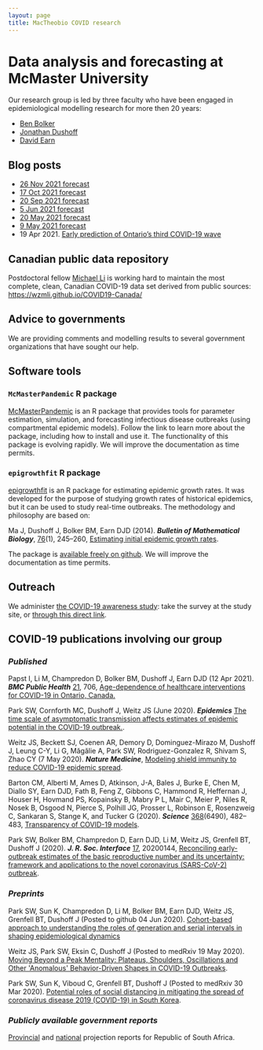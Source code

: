 ```yaml
---
layout: page
title: MacTheobio COVID research
---
```


# Data analysis and forecasting at McMaster University

Our research group is led by three faculty who have been engaged in epidemiological modelling research for more then 20 years:
- [Ben Bolker](https://ms.mcmaster.ca/~bolker/)
- [Jonathan Dushoff](https://mac-theobio.github.io/dushoff.html)
- [David Earn](http://davidearn.mcmaster.ca)

## Blog posts

- [26 Nov 2021 forecast](https://mac-theobio.github.io/forecasts/outputs/McMasterOntarioForecastsBlog2021-11-26)
- [17 Oct 2021 forecast](https://mac-theobio.github.io/forecasts/outputs/McMasterOntarioForecastsBlog2021-10-17)
- [20 Sep 2021 forecast](https://mac-theobio.github.io/forecasts/outputs/McMasterOntarioForecastsBlog2021-09-20)
- [5 Jun 2021 forecast](https://mac-theobio.github.io/forecasts/outputs/McMasterOntarioForecastsBlog2021-06-05)
- [20 May 2021 forecast](https://mac-theobio.github.io/forecasts/outputs/McMasterOntarioForecastsBlog2021-05-20)
- [9 May 2021 forecast](https://mac-theobio.github.io/forecasts/outputs/McMasterOntarioForecastsBlog2021-05-09)
- 19 Apr 2021. [Early prediction of Ontario’s third COVID-19 wave](https://mac-theobio.github.io/forecasts/outputs/ON_accuracy.html)

## Canadian public data repository

Postdoctoral fellow [Michael Li](https://wzmli.github.io/) is working hard to maintain the most complete, clean, Canadian COVID-19 data set derived from public sources: <https://wzmli.github.io/COVID19-Canada/>

## Advice to governments

We are providing comments and modelling results to several government organizations that have sought our help.

## Software tools

### `McMasterPandemic` R package

[McMasterPandemic](https://github.com/bbolker/McMasterPandemic) is an R package that provides tools for parameter estimation, simulation, and forecasting infectious disease outbreaks (using compartmental epidemic models).  Follow the link to learn more about the package, including how to install and use it.  The functionality of this package is evolving rapidly.  We will improve the documentation as time permits.

### `epigrowthfit` R package

[epigrowthfit](https://github.com/davidearn/epigrowthfit) is an R package for estimating epidemic growth rates.  It was developed for the purpose of studying growth rates of historical epidemics, but it can be used to study real-time outbreaks.  The methodology and philosophy are based on:

Ma J, Dushoff J, Bolker BM, Earn DJD (2014). **_Bulletin of Mathematical Biology_**, <ins>76</ins>(1), 245–260, 
[Estimating initial epidemic growth rates](https://davidearn.mcmaster.ca/publications/MaEtAl2014).

The package is [available freely on github](https://github.com/davidearn/epigrowthfit).  We will improve the documentation as time permits.

## Outreach

We administer [the COVID-19 awareness study](https://www.covid19-awareness.com/): take the survey at the study site, or [through this direct link](https://surveys.mcmaster.ca/limesurvey/index.php/693494).

## COVID-19 publications involving our group

### _Published_

Papst I, Li M, Champredon D, Bolker BM, Dushoff J, Earn DJD (12 Apr 2021). **_BMC Public Health_** <ins>21</ins>, 706, [Age-dependence of healthcare interventions for COVID-19 in Ontario, Canada.](https://doi.org/10.1186/s12889-021-10611-4)

Park SW, Cornforth MC, Dushoff J, Weitz JS (June 2020). **_Epidemics_**
[The time scale of asymptomatic transmission affects estimates of epidemic potential in the COVID-19 outbreak.](https://www.sciencedirect.com/science/article/pii/S1755436520300190).

Weitz JS, Beckett SJ, Coenen AR, Demory D, Dominguez-Mirazo M, Dushoff J, Leung C-Y, Li G, Măgălie A, Park SW, Rodriguez-Gonzalez R, Shivam S, Zhao CY (7 May 2020). **_Nature Medicine_**,
[Modeling shield immunity to reduce COVID-19 epidemic spread](https://www.nature.com/articles/s41591-020-0895-3).

Barton CM, Alberti M, Ames D, Atkinson, J-A, Bales J, Burke E, Chen M, Diallo SY, Earn DJD, Fath B, Feng Z, Gibbons C, Hammond R, Heffernan J, Houser H, Hovmand PS, Kopainsky B, Mabry P L, Mair C, Meier P, Niles R, Nosek B, Osgood N, Pierce S, Polhill JG, Prosser L, Robinson E, Rosenzweig C, Sankaran S, Stange K, and Tucker G (2020). **_Science_** <ins>368</ins>(6490), 482–483,
[Transparency of COVID-19 models](http://science.sciencemag.org/cgi/doi/10.1126/science.abb8637).

Park SW, Bolker BM, Champredon D, Earn DJD, Li M, Weitz JS, Grenfell BT, Dushoff J (2020).
**_J. R. Soc. Interface_** <ins>17</ins>, 20200144, 
[Reconciling early-outbreak estimates of the basic reproductive number and its uncertainty: framework and applications to the novel coronavirus (SARS-CoV-2) outbreak](https://doi.org/10.1098/rsif.2020.0144).

### _Preprints_

Park SW, Sun K, Champredon D, Li M, Bolker BM, Earn DJD, Weitz JS, Grenfell BT, Dushoff J
(Posted to github 04 Jun 2020).
[Cohort-based approach to understanding the roles of generation and serial intervals in shaping epidemiological dynamics](https://github.com/parksw3/serial/blob/master/v1/serial.pdf)

Weitz JS, Park SW, Eksin C, Dushoff J
(Posted to medRxiv 19 May 2020).
[Moving Beyond a Peak Mentality: Plateaus, Shoulders, Oscillations and Other 'Anomalous' Behavior-Driven Shapes in COVID-19 Outbreaks](https://doi.org/10.1101/2020.05.03.20089524).

Park SW, Sun K, Viboud C, Grenfell BT, Dushoff J
(Posted to medRxiv 30 Mar 2020).
[Potential roles of social distancing in mitigating the spread of coronavirus disease 2019 (COVID-19) in South Korea](https://doi.org/10.1101/2020.03.27.20045815).

### _Publicly available government reports_

[Provincial](http://www.heroza.org/publications/estimating-cases-for-covid-19-in-south-africa-long-term-provincial-projections/) and [national](http://www.heroza.org/publications/estimating-cases-for-covid-19-in-south-africa-long-term-national-projections-report-update-6-may-2020/) projection reports for Republic of South Africa.
